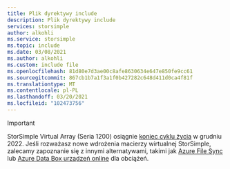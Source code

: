 ```yaml
---
title: Plik dyrektywy include
description: Plik dyrektywy include
services: storsimple
author: alkohli
ms.service: storsimple
ms.topic: include
ms.date: 03/08/2021
ms.author: alkohli
ms.custom: include file
ms.openlocfilehash: 81d80e7d3ae00c8afe8630634e647e850fe9cc61
ms.sourcegitcommit: 867cb1b7a1f3a1f0b427282c648d411d0ca4f81f
ms.translationtype: MT
ms.contentlocale: pl-PL
ms.lasthandoff: 03/20/2021
ms.locfileid: "102473756"
---
```

> [!IMPORTANT]
> StorSimple Virtual Array (Seria 1200) osiągnie [koniec cyklu życia](https://support.microsoft.com/lifecycle/search?alpha=Azure%20StorSimple%201200%20Series) w grudniu 2022. Jeśli rozważasz nowe wdrożenia macierzy wirtualnej StorSimple, zalecamy zapoznanie się z innymi alternatywami, takimi jak [Azure File Sync](../articles/storage/files/storage-sync-files-deployment-guide.md) lub [Azure Data Box urządzeń online](../articles/databox-online/index.yml) dla obciążeń.